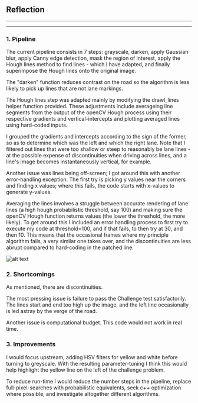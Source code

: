 ## Reflection

---

[//]: # (Image References)

[image1]: ./pipeline.jpg "Pipeline"

---

### 1. Pipeline

The current pipeline consists in 7 steps: grayscale, darken, apply Gaussian blur, apply Canny edge detection, mask the region of interest, apply the Hough lines method to find lines - which I have adapted, and finally superimpose the Hough lines onto the original image.

The "darken" function reduces contrast on the road so the algorithm is less likely to pick up lines that are not lane markings.

The Hough lines step was adapted mainly by modifying the drawl_lines helper function provided. These adjustments include averageing line segments from the output of the openCV Hough process using their respective gradients and vertical-intercepts and plotting averaged lines using hard-coded inputs.

I grouped the gradients and intercepts according to the sign of the former, so as to determine which was the left and which the right lane. Note that I filtered out lines that were too shallow or steep to reasonably be lane lines - at the possible expense of discontinuities when driving across lines, and a line's image becomes instantaneously vertical, for example.

Another issue was lines being off-screen; I got around this with another error-handling exception. The first try is picking y values near the corners and finding x values; where this fails, the code starts with x-values to generate y-values.

Averaging the lines involves a struggle between accurate rendering of lane lines (a high hough probabilistic threshold, say 100) and making sure the openCV Hough function returns values (the lower the threshold, the more likely). To get around this I included an error handling process to first try to execute my code at threshold=100, and if that fails, to then try at 30, and then 10. This means that the occasional frames where my principle algorithm fails, a very similar one takes over, and the discontinuities are less abrupt compared to hard-coding in the patched line.


![alt text][image1]


### 2. Shortcomings

As mentioned, there are discontinuities.

The most pressing issue is failure to pass the  Challenge test satisfactorily. The lines start and end too high up the image, and the left line occasionally is led astray by the verge of the road.

Another issue is computational budget. This code would not work in real time.

### 3. Improvements

I would focus upstream, adding HSV filters for yellow and white before turning to greyscale. With the resulting parameter-tuning I think this would help highlight the yellow line on the left of the challenge problem.

To reduce run-time I would reduce the number steps in the pipeline, replace full-pixel-searches with probabilistic equivalents, seek c++ optimization where possible, and investigate altogether different algorithms.